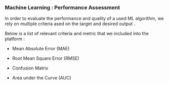 ### Machine Learning : Performance Assessment

In order to evaluate the performance and quality of a used ML algorithm, we rely on multiple criteria ased on the target and desired output . 

Below is a list of relevant criteria and metric that we included into the platform :


* Mean Absolute Error (MAE)

* Root Mean Square Error (RMSE)

* Confusion Matrix

* Area under the Curve (AUC)


